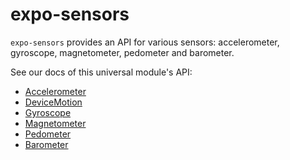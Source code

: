 # expo-sensors

`expo-sensors` provides an API for various sensors: accelerometer, gyroscope, magnetometer, pedometer and barometer.

See our docs of this universal module's API:

- [Accelerometer](https://docs.expo.io/versions/latest/sdk/accelerometer)
- [DeviceMotion](https://docs.expo.io/versions/latest/sdk/devicemotion)
- [Gyroscope](https://docs.expo.io/versions/latest/sdk/gyroscope)
- [Magnetometer](https://docs.expo.io/versions/latest/sdk/magnetometer)
- [Pedometer](https://docs.expo.io/versions/latest/sdk/pedometer)
- [Barometer](https://docs.expo.io/versions/latest/sdk/barometer)
